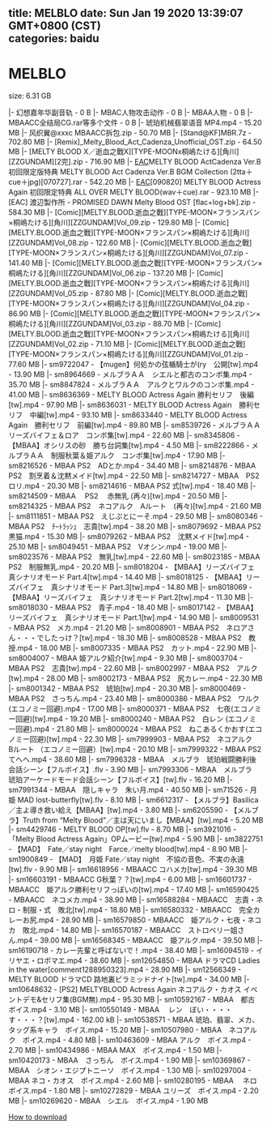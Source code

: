 
title: MELBLO
date: Sun Jan 19 2020 13:39:07 GMT+0800 (CST)    
categories: baidu
---

# MELBLO
size: 6.31 GB
 
 
|- 幻想嘉年华副音轨 - 0 B
|- MBAC人物攻击动作 - 0 B
|- MBAA人物 - 0 B
|- MBAACC全结局CG.rar等多个文件 - 0 B
|- 琥珀机械翡翠语音 MP4.mp4 - 15.20 MB
|- 风织翼@xxxc MBAACC拆包.zip - 50.70 MB
|- [Stand@KF]MBR.7z - 702.80 MB
|- [Remix]_Melty_Blood_Act_Cadenza_Unofficial_OST.zip - 64.50 MB
|- [MELTY BLOOD X／逝血之戰X][TYPE-MOONx桐嶋たける][角川][ZZGUNDAM][2完].zip - 716.90 MB
|- [EAC](サントラ)MELTY BLOOD ActCadenza Ver.B 初回限定版特典 MELTY BLOOD Act Cadenza Ver.B BGM Collection (2tta＋cue＋jpg)[070727].rar - 542.20 MB
|- [EAC](PS2)[090820] MELTY BLOOD Actress Again 初回限定特典 ALL OVER MELTY BLOOD(wav＋cue).rar - 923.10 MB
|- [EAC] 渡辺製作所 - PROMISED DAWN Melty Blood OST [flac+log+bk].zip - 584.30 MB
|- [Comic][MELTY.BLOOD.逝血之戰][TYPE-MOON×フランスパン×桐嶋たける][角川][ZZGUNDAM]Vol_09.zip - 129.80 MB
|- [Comic][MELTY.BLOOD.逝血之戰][TYPE-MOON×フランスパン×桐嶋たける][角川][ZZGUNDAM]Vol_08.zip - 122.60 MB
|- [Comic][MELTY.BLOOD.逝血之戰][TYPE-MOON×フランスパン×桐嶋たける][角川][ZZGUNDAM]Vol_07.zip - 141.40 MB
|- [Comic][MELTY.BLOOD.逝血之戰][TYPE-MOON×フランスパン×桐嶋たける][角川][ZZGUNDAM]Vol_06.zip - 137.20 MB
|- [Comic][MELTY.BLOOD.逝血之戰][TYPE-MOON×フランスパン×桐嶋たける][角川][ZZGUNDAM]Vol_05.zip - 87.80 MB
|- [Comic][MELTY.BLOOD.逝血之戰][TYPE-MOON×フランスパン×桐嶋たける][角川][ZZGUNDAM]Vol_04.zip - 86.90 MB
|- [Comic][MELTY.BLOOD.逝血之戰][TYPE-MOON×フランスパン×桐嶋たける][角川][ZZGUNDAM]Vol_03.zip - 88.70 MB
|- [Comic][MELTY.BLOOD.逝血之戰][TYPE-MOON×フランスパン×桐嶋たける][角川][ZZGUNDAM]Vol_02.zip - 71.10 MB
|- [Comic][MELTY.BLOOD.逝血之戰][TYPE-MOON×フランスパン×桐嶋たける][角川][ZZGUNDAM]Vol_01.zip - 77.60 MB
|- sm9722047 - 【mugen】何処かの弦楯騎士が(ry　公開[tw].mp4 - 13.90 MB
|- sm8964669 - メルブラＡＡ　シエルと都古のコンボ集.mp4 - 35.70 MB
|- sm8847824 - メルブラＡＡ　アルクとワルクのコンボ集.mp4 - 41.00 MB
|- sm8636369 - MELTY BLOOD Actress Again 勝利セリフ　後編[tw].mp4 - 97.90 MB
|- sm8636031 - MELTY BLOOD Actress Again　勝利セリフ　中編[tw].mp4 - 93.10 MB
|- sm8633440 - MELTY BLOOD Actress Again　勝利セリフ　前編[tw].mp4 - 89.80 MB
|- sm8539726 - メルブラＡＡ　リーズバイフェ＆ロア　コンボ集[tw].mp4 - 22.60 MB
|- sm8345806 - 【MBAA】オシリスの砂　勝ち台詞集[tw].mp4 - 4.50 MB
|- sm8222866 - メルブラＡＡ　制服秋葉＆姫アルク　コンボ集[tw].mp4 - 17.90 MB
|- sm8216526 - MBAA PS2　ADとか.mp4 - 34.40 MB
|- sm8214876 - MBAA PS2　割烹着＆沈黙メイド[tw].mp4 - 22.50 MB
|- sm8214727 - MBAA　PS2　ロリ.mp4 - 20.30 MB
|- sm8214616 - MBAA PS2 式[tw].mp4 - 18.40 MB
|- sm8214509 - MBAA 　PS2 　赤無乳 (再々)[tw].mp4 - 20.50 MB
|- sm8214325 - MBAA PS2　ネコアルク　Aルート　(再々)[tw].mp4 - 21.60 MB
|- sm8111851 - MBAA PS2　えじぷとにーそ.mp4 - 29.50 MB
|- sm8080346 - MBAA PS2　ﾁｰﾄﾗｯｼｭ　志貴[tw].mp4 - 38.20 MB
|- sm8079692 - MBAA PS2　黒猫.mp4 - 15.30 MB
|- sm8079262 - MBAA PS2　沈黙メイド[tw].mp4 - 25.10 MB
|- sm8049451 - MBAA PS2　Vオシン.mp4 - 19.00 MB
|- sm8023576 - MBAA PS2　無乳[tw].mp4 - 22.60 MB
|- sm8023185 - MBAA PS2　制服無乳.mp4 - 20.20 MB
|- sm8018204 - 【MBAA】リーズバイフェ　真シナリオモード Part.4[tw].mp4 - 14.40 MB
|- sm8018125 - 【MBAA】リーズバイフェ　真シナリオモード Part.3[tw].mp4 - 14.80 MB
|- sm8018069 - 【MBAA】リーズバイフェ　真シナリオモード Part.2[tw].mp4 - 11.30 MB
|- sm8018030 - MBAA PS2　青子.mp4 - 18.40 MB
|- sm8017142 - 【MBAA】リーズバイフェ　真シナリオモード Part.1[tw].mp4 - 14.90 MB
|- sm8009531 - MBAA PS2　メカ.mp4 - 21.20 MB
|- sm8008901 - MBAA PS2　ネロアさん・・・でしたっけ？[tw].mp4 - 18.30 MB
|- sm8008528 - MBAA PS2　教授.mp4 - 18.00 MB
|- sm8007335 - MBAA PS2　カット.mp4 - 22.90 MB
|- sm8004007 - MBAA 姫アルク紹介[tw].mp4 - 9.30 MB
|- sm8003704 - MBAA PS2　志貴[tw].mp4 - 22.60 MB
|- sm8002997 - MBAA PS2　アルク[tw].mp4 - 28.00 MB
|- sm8002173 - MBAA PS2　尻カレー.mp4 - 22.30 MB
|- sm8001342 - MBAA PS2　琥珀[tw].mp4 - 20.30 MB
|- sm8000469 - MBAA PS2　さっちん.mp4 - 23.40 MB
|- sm8000386 - MBAA PS2　ワルク(エコノミー回避).mp4 - 17.00 MB
|- sm8000371 - MBAA PS2　七夜(エコノミー回避)[tw].mp4 - 19.20 MB
|- sm8000240 - MBAA PS2　白レン (エコノミー回避).mp4 - 21.80 MB
|- sm8000024 - MBAA PS2　ねこあるくかおす(エコノミー回避)[tw].mp4 - 22.30 MB
|- sm7999903 - MBAA PS2　ネコアルク　Bルート （エコノミー回避）[tw].mp4 - 20.10 MB
|- sm7999322 - MBAA PS2　てへへ.mp4 - 38.60 MB
|- sm7996328 - MBAA　メルブラ　琥珀戦闘勝利後会話シーン【フルボイス】.flv - 3.90 MB
|- sm7993306 - MBAA　メルブラ　琥珀アーケードモード会話シーン【フルボイス】[tw].flv - 16.20 MB
|- sm7991344 - MBAA　隠しキャラ　朱い月.mp4 - 40.50 MB
|- sm71526 - 月姫 MAD lost-butterfly[tw].flv - 8.10 MB
|- sm6612317 - 【メルブラ】Basilica／主よ導き救い給え【MBAA】[tw].mp4 - 3.80 MB
|- sm6205590 - 【メルブラ】Truth from “Melty Blood”／主は天にいまし【MBAA】[tw].mp4 - 5.20 MB
|- sm4429746 - MELTY BLOOD OP[tw].flv - 8.70 MB
|- sm3921016 - 「Melty Blood Actress Again」OPムービー[tw].mp4 - 5.90 MB
|- sm3822751 - 【MAD】　Fate／stay night　Farce／melty blood[tw].mp4 - 8.90 MB
|- sm1900849 - 【MAD】　月姫 Fate／stay night　不協の音色、不実の永遠[tw].flv - 9.90 MB
|- sm16618956 - MBAACC コハメカ[tw].mp4 - 39.30 MB
|- sm16603191 - MBAACC G秋葉？？[tw].mp4 - 6.00 MB
|- sm16601737 - MBAACC　姫アルク勝利セリフっぽいの[tw].mp4 - 17.40 MB
|- sm16590425 - MBAACC　ネコメカ.mp4 - 38.90 MB
|- sm16588284 - MBAACC　志貴・ネロ・制服・式　敗北[tw].mp4 - 18.80 MB
|- sm16580332 - MBAACC　完全カレーお尻.mp4 - 28.90 MB
|- sm16579850 - MBAACC　姫アルク・七夜・ネコカ　敗北.mp4 - 14.80 MB
|- sm16570187 - MBAACC　ストロベリー姐さん.mp4 - 39.00 MB
|- sm16568345 - MBAACC　姫アルク.mp4 - 39.50 MB
|- sm16190718 - カレー先輩と呼ばないで！.mp4 - 38.40 MB
|- sm16094519 - イリヤエ・ロボマエ.mp4 - 38.60 MB
|- sm12654850 - MBAA ドラマCD Ladies in the water[comment1288950323].mp4 - 28.90 MB
|- sm12566349 - MELTY BLOOD ドラマCD 路地裏ピラミッドナイト[tw].mp4 - 34.00 MB
|- sm10648632 - [PS2] MELTYBLOOD Actress Again ネコアルク・カオス イベントデモ&amp;セリフ集(BGM無).mp4 - 95.30 MB
|- sm10592167 - MBAA　都古　ボイス.mp4 - 3.10 MB
|- sm10550149 - MBAA 　レン　ぼい・・・・す・・・？[tw].mp4 - 162.00 kB
|- sm10538571 - MBAA 琥珀、翡翠、メカ、タッグ系キャラ　ボイス.mp4 - 15.20 MB
|- sm10507980 - MBAA　ネコアルク　ボイス.mp4 - 4.80 MB
|- sm10463609 - MBAA アルク　ボイス.mp4 - 2.70 MB
|- sm10434986 - MBAA MAX　ボイス.mp4 - 1.50 MB
|- sm10420173 - MBAA　さっちん　ボイス.mp4 - 1.90 MB
|- sm10369867 - MBAA　シオン・エジプトニーソ　ボイス.mp4 - 1.30 MB
|- sm10297004 - MBAA ネコ・カオス　ボイス.mp4 - 2.60 MB
|- sm10280195 - MBAA 　ネロ　ボイス.mp4 - 1.80 MB
|- sm10272829 - MBAA ユリーズ　ボイス.mp4 - 2.20 MB
|- sm10269620 - MBAA　シエル　ボイス.mp4 - 1.90 MB

[How to download](https://bpcam.bemobtrk.com/go/2ceec3aa-1ca2-46d6-b9ff-aaa5c184517c?jno=2807)